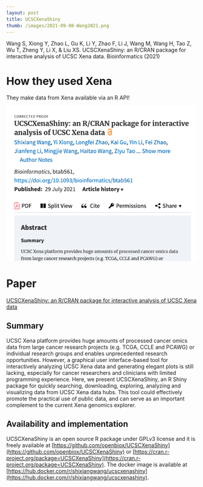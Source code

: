 ```yaml
---
layout: post
title: UCSCXenaShiny
thumb: /images/2021-09-08-Wang2021.png
---
```



Wang S, Xiong Y, Zhao L, Gu K, Li Y, Zhao F, Li J, Wang M, Wang H, Tao Z, Wu T, Zheng Y, Li X, & Liu XS. UCSCXenaShiny: an R/CRAN package for interactive analysis of UCSC Xena data. Bioinformatics (2021) 

# How they used Xena
They make data from Xena available via an R API!

![Screenshot of the paper](/images/2021-09-08-Wang2021.png)

# Paper
[UCSCXenaShiny: an R/CRAN package for interactive analysis of UCSC Xena data](https://doi.org/10.1093/bioinformatics/btab561)

## Summary
UCSC Xena platform provides huge amounts of processed cancer omics data from large cancer research projects (e.g. TCGA, CCLE and PCAWG) or individual research groups and enables unprecedented research opportunities. However, a graphical user interface-based tool for interactively analyzing UCSC Xena data and generating elegant plots is still lacking, especially for cancer researchers and clinicians with limited programming experience. Here, we present UCSCXenaShiny, an R Shiny package for quickly searching, downloading, exploring, analyzing and visualizing data from UCSC Xena data hubs. This tool could effectively promote the practical use of public data, and can serve as an important complement to the current Xena genomics explorer.
## Availability and implementation
UCSCXenaShiny is an open source R package under GPLv3 license and it is freely available at [https://github.com/openbiox/UCSCXenaShiny](https://github.com/openbiox/UCSCXenaShiny) or [https://cran.r-project.org/package=UCSCXenaShiny](https://cran.r-project.org/package=UCSCXenaShiny). The docker image is available at [https://hub.docker.com/r/shixiangwang/ucscxenashiny](https://hub.docker.com/r/shixiangwang/ucscxenashiny).
